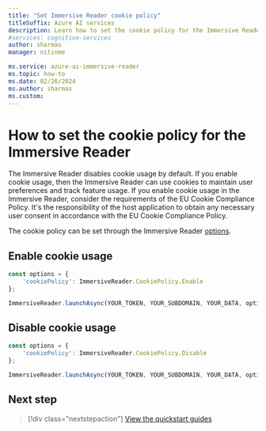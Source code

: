 ```yaml
---
title: "Set Immersive Reader cookie policy"
titleSuffix: Azure AI services
description: Learn how to set the cookie policy for the Immersive Reader app.
#services: cognitive-services
author: sharmas
manager: nitinme

ms.service: azure-ai-immersive-reader
ms.topic: how-to
ms.date: 02/26/2024
ms.author: sharmas
ms.custom:
---
```


# How to set the cookie policy for the Immersive Reader

The Immersive Reader disables cookie usage by default. If you enable cookie usage, then the Immersive Reader can use cookies to maintain user preferences and track feature usage. If you enable cookie usage in the Immersive Reader, consider the requirements of the EU Cookie Compliance Policy. It's the responsibility of the host application to obtain any necessary user consent in accordance with the EU Cookie Compliance Policy.

The cookie policy can be set through the Immersive Reader [options](../reference.md#options).

## Enable cookie usage

```javascript
const options = {
    'cookiePolicy': ImmersiveReader.CookiePolicy.Enable
};

ImmersiveReader.launchAsync(YOUR_TOKEN, YOUR_SUBDOMAIN, YOUR_DATA, options);
```

## Disable cookie usage

```javascript
const options = {
    'cookiePolicy': ImmersiveReader.CookiePolicy.Disable
};

ImmersiveReader.launchAsync(YOUR_TOKEN, YOUR_SUBDOMAIN, YOUR_DATA, options);
```

## Next step

> [!div class="nextstepaction"]
> [View the quickstart guides](../quickstarts/client-libraries.md?pivots=programming-language-nodejs)
